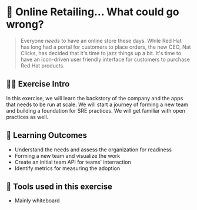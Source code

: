 # 🏪 Online Retailing... What could go wrong?
> Everyone *needs* to have an online store these days. While Red Hat has long had a portal for customers to place orders, the new CEO, Nat Clicks, has decided that it's time to jazz things up a bit. It's time to have an icon-driven user friendly interface for customers to purchase Red Hat products.

## 👨‍🍳 Exercise Intro
In this exercise, we will learn the backstory of the company and the apps that needs to be run at scale. We will start a journey of forming a new team and building a foundation for SRE practices. We will get familiar with open practices as well.

## 🔮 Learning Outcomes
* Understand the needs and assess the organization for readiness
* Forming a new team and visualize the work
* Create an initial team API for teams' interraction
* Identify metrics for measuring the adoption

## 🔨 Tools used in this exercise
* Mainly whiteboard
<!-----
Order could be like that:
- What is SRE?
- Jargon and Terminology
- What is an SRE problem
- SRE is a Journey / Organizational
- Types of SRE
+ Let the battles begin / form a team
+ install PetBattle
+ install CICD
+ PRR

- What is Reliability?
+ What does Reliability mean for PetBattle users?

- Observability
- SLI/SLO/Error budgets
+ SLI/SLO/Error Budgets

- Toil
+ Toil

- Incident Management / Blameless Postmortems
+ Incident Management / Blameless Postmortems

- the rest
--->